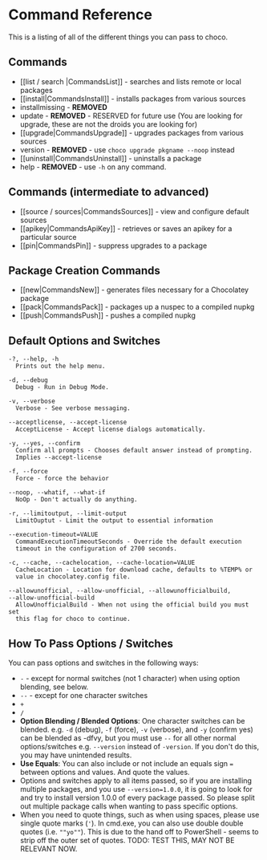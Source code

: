 # Command Reference

This is a listing of all of the different things you can pass to choco.

## Commands

 * [[list / search |CommandsList]] - searches and lists remote or local packages
 * [[install|CommandsInstall]] - installs packages from various sources
 * installmissing - **REMOVED**
 * update - **REMOVED** - RESERVED for future use (You are looking for upgrade, these are not the droids you are looking for)
 * [[upgrade|CommandsUpgrade]] - upgrades packages from various sources
 * version - **REMOVED** - use `choco upgrade pkgname --noop` instead
 * [[uninstall|CommandsUninstall]] - uninstalls a package
 * help - **REMOVED** - use `-h` on any command.

## Commands (intermediate to advanced)
 * [[source / sources|CommandsSources]] - view and configure default sources
 * [[apikey|CommandsApiKey]] - retrieves or saves an apikey for a particular source
 * [[pin|CommandsPin]] - suppress upgrades to a package

## Package Creation Commands
 * [[new|CommandsNew]] - generates files necessary for a Chocolatey package
 * [[pack|CommandsPack]] - packages up a nuspec to a compiled nupkg
 * [[push|CommandsPush]] - pushes a compiled nupkg

## Default Options and Switches

```
-?, --help, -h
  Prints out the help menu.

-d, --debug
  Debug - Run in Debug Mode.

-v, --verbose
  Verbose - See verbose messaging.

--acceptlicense, --accept-license
  AcceptLicense - Accept license dialogs automatically.

-y, --yes, --confirm
  Confirm all prompts - Chooses default answer instead of prompting.
  Implies --accept-license

-f, --force
  Force - force the behavior

--noop, --whatif, --what-if
  NoOp - Don't actually do anything.

-r, --limitoutput, --limit-output
  LimitOuptut - Limit the output to essential information

--execution-timeout=VALUE
  CommandExecutionTimeoutSeconds - Override the default execution
  timeout in the configuration of 2700 seconds.

-c, --cache, --cachelocation, --cache-location=VALUE
  CacheLocation - Location for download cache, defaults to %TEMP% or
  value in chocolatey.config file.

--allowunofficial, --allow-unofficial, --allowunofficialbuild,
--allow-unofficial-build
  AllowUnofficialBuild - When not using the official build you must set
  this flag for choco to continue.
```

## How To Pass Options / Switches

You can pass options and switches in the following ways:

 * `-` - except for normal switches (not 1 character) when using option blending, see below.
 * `--` - except for one character switches
 * `+`
 * `/`
 * **Option Blending / Blended Options**: One character switches can be blended. e.g. `-d` (debug), `-f` (force), `-v` (verbose), and `-y` (confirm yes) can be blended as -dfvy, but you must use `--` for all other normal options/switches e.g. `--version` instead of `-version`. If you don't do this, you may have unintended results.
 * **Use Equals**: You can also include or not include an equals sign `=` between options and values. And quote the values.
 * Options and switches apply to all items passed, so if you are installing multiple packages, and you use `--version=1.0.0`, it is going to look for and try to install version 1.0.0 of every package passed. So please split out multiple package calls when wanting to pass specific options.
 * When you need to quote things, such as when using spaces, please use single quote marks (`'`). In cmd.exe, you can also use double double quotes (i.e. `""yo""`). This is due to the hand off to PowerShell - seems to strip off the outer set of quotes. TODO: TEST THIS, MAY NOT BE RELEVANT NOW.


